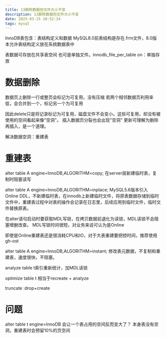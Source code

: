 ```yaml
---
title: 13删除数据但文件大小不变
description: 13删除数据但文件大小不变
date: 2025-03-15 10:52:24
tags: mysql
---
```


InnoDB表包含：表结构定义和数据
MySQL8.0前表结构是存在.frm文件，8.0版本允许表结构定义放在系统数据表中

表数据可存放在共享表空间 也可是单独文件。innodb_file_per_table on：单独存放

# 数据删除
数据页上删除一行或整页会标记为可复用，没有压缩
若两个相邻数据页利用率低，会合并到一个，标记另一个为可复用

因此delete只是将记录标记为可复用，磁盘文件不会变小。这些可复用，却没有被使用的空间看起来像"空洞"。
插入数据页分裂也会出现"空洞"
更新可理解为删除再插入，是一个道理。

解决数据空洞：重建表
# 重建表
alter table A engine=InnoDB,ALGORITHM=copy;
在server层新建临时表，复制时阻塞读写

alter table A engine=InnoDB,ALGORITHM=inplace;
MySQL5.6版本引入Online DDL，不新建临时表，在innodb上新建临时文件，将原表数据存储到临时文件中，重建表过程中对表的操作会记录在日志里，后续应用到临时文件，临时文件替换原表。

在alter语句启动时要获取MDL写锁，在拷贝数据前退化为读锁，MDL读锁不会阻塞增删改查。
MDL写锁时间很短，对业务来说可认为是Online

即使是Online重建表还是很消耗CPU和IO，对于大表重建要把控时间，推荐使用gh-ost

alter table A engine=InnoDB,ALGORITHM=instant;
修改表元数据，不复制和重建表，速度很快，不阻塞。

analyze table t索引重新统计，加MDL读锁

optimize table t 相当于recreate + analyze

truncate :drop+create


# 问题
alter table t engine=InnoDB 会让一个表占用的空间反而变大了？
本身表没有空洞，重建表时会预留10%的页空间